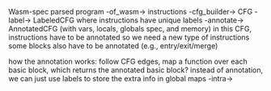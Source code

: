 Wasm-spec parsed program
-of_wasm->
instructions
-cfg_builder->
CFG
-label->
LabeledCFG where instructions have unique labels
-annotate->
AnnotatedCFG (with vars, locals, globals spec, and memory)
in this CFG, instructions have to be annotated so we need a new type of instructions
some blocks also have to be annotated (e.g., entry/exit/merge)

how the annotation works:
  follow CFG edges, map a function over each basic block, which returns the annotated basic block?
instead of annotation, we can just use labels to store the extra info in global maps
-intra->
